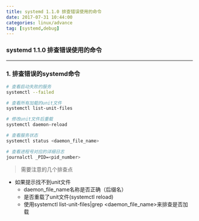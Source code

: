 ```yaml
---
title: systemd 1.1.0 排查错误使用的命令
date: 2017-07-31 10:44:00
categories: linux/advance
tag: [systemd,debug]
---
```

### systemd 1.1.0 排查错误使用的命令

---

### 1. 排查错误的systemd命令
``` bash
# 查看启动失败的服务
systemctl --failed

# 查看所有加载的unit文件
systemctl list-unit-files

# 修改unit文件后重载
systemctl daemon-reload

# 查看服务状态
systemctl status <daemon_file_name>

# 查看进程号对应的详细日志
journalctl _PID=<pid_number>
```
> 需要注意的几个排查点
- 如果提示找不到unit文件
    - daemon_file_name名称是否正确（后缀名）
    - 是否重载了unit文件(systemctl reload)
    - 使用systemctl list-unit-files|grep <daemon_file_name>来排查是否加载
